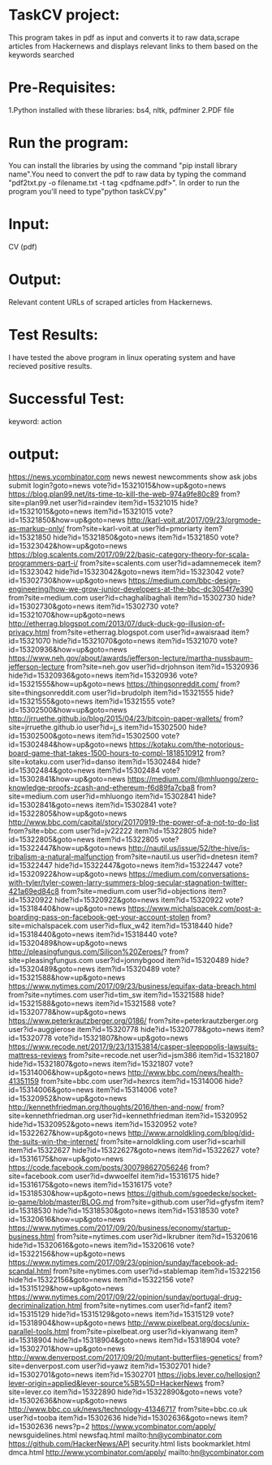 # TaskCV project:

This program takes in pdf as input and converts it to raw data,scrape articles from Hackernews and displays relevant links to them based on the keywords searched

# Pre-Requisites:

1.Python installed with these libraries: bs4, nltk, pdfminer
2.PDF file

# Run the program:
You can install the libraries by using the command "pip install library name".You need to convert the pdf to raw data by typing the command "pdf2txt.py -o filename.txt -t tag <pdfname.pdf>". In order to run the program you'll need to type"python taskCV.py"

# Input: 
CV (pdf)
# Output: 
Relevant content URLs of scraped articles from Hackernews.

# Test Results:
I have tested the above program in linux operating system and have recieved positive results.

# Successful Test:

keyword: action
# output:
https://news.ycombinator.com
news
newest
newcomments
show
ask
jobs
submit
login?goto=news
vote?id=15321015&how=up&goto=news
https://blog.plan99.net/its-time-to-kill-the-web-974a9fe80c89
from?site=plan99.net
user?id=raindev
item?id=15321015
hide?id=15321015&goto=news
item?id=15321015
vote?id=15321850&how=up&goto=news
http://karl-voit.at/2017/09/23/orgmode-as-markup-only/
from?site=karl-voit.at
user?id=pmoriarty
item?id=15321850
hide?id=15321850&goto=news
item?id=15321850
vote?id=15323042&how=up&goto=news
https://blog.scalents.com/2017/09/22/basic-category-theory-for-scala-programmers-part-i/
from?site=scalents.com
user?id=adamnemecek
item?id=15323042
hide?id=15323042&goto=news
item?id=15323042
vote?id=15302730&how=up&goto=news
https://medium.com/bbc-design-engineering/how-we-grow-junior-developers-at-the-bbc-dc3054f7e390
from?site=medium.com
user?id=chaghalibaghali
item?id=15302730
hide?id=15302730&goto=news
item?id=15302730
vote?id=15321070&how=up&goto=news
http://etherrag.blogspot.com/2013/07/duck-duck-go-illusion-of-privacy.html
from?site=etherrag.blogspot.com
user?id=awaisraad
item?id=15321070
hide?id=15321070&goto=news
item?id=15321070
vote?id=15320936&how=up&goto=news
https://www.neh.gov/about/awards/jefferson-lecture/martha-nussbaum-jefferson-lecture
from?site=neh.gov
user?id=drjohnson
item?id=15320936
hide?id=15320936&goto=news
item?id=15320936
vote?id=15321555&how=up&goto=news
https://thingsonreddit.com/
from?site=thingsonreddit.com
user?id=brudolph
item?id=15321555
hide?id=15321555&goto=news
item?id=15321555
vote?id=15302500&how=up&goto=news
http://jrruethe.github.io/blog/2015/04/23/bitcoin-paper-wallets/
from?site=jrruethe.github.io
user?id=j_s
item?id=15302500
hide?id=15302500&goto=news
item?id=15302500
vote?id=15302484&how=up&goto=news
https://kotaku.com/the-notorious-board-game-that-takes-1500-hours-to-compl-1818510912
from?site=kotaku.com
user?id=danso
item?id=15302484
hide?id=15302484&goto=news
item?id=15302484
vote?id=15302841&how=up&goto=news
https://medium.com/@mhluongo/zero-knowledge-proofs-zcash-and-ethereum-f6d89fa7cba8
from?site=medium.com
user?id=mhluongo
item?id=15302841
hide?id=15302841&goto=news
item?id=15302841
vote?id=15322805&how=up&goto=news
http://www.bbc.com/capital/story/20170919-the-power-of-a-not-to-do-list
from?site=bbc.com
user?id=jv22222
item?id=15322805
hide?id=15322805&goto=news
item?id=15322805
vote?id=15322447&how=up&goto=news
http://nautil.us/issue/52/the-hive/is-tribalism-a-natural-malfunction
from?site=nautil.us
user?id=dnetesn
item?id=15322447
hide?id=15322447&goto=news
item?id=15322447
vote?id=15320922&how=up&goto=news
https://medium.com/conversations-with-tyler/tyler-cowen-larry-summers-blog-secular-stagnation-twitter-421a69ed84c8
from?site=medium.com
user?id=objections
item?id=15320922
hide?id=15320922&goto=news
item?id=15320922
vote?id=15318440&how=up&goto=news
https://www.michalspacek.com/post-a-boarding-pass-on-facebook-get-your-account-stolen
from?site=michalspacek.com
user?id=flux_w42
item?id=15318440
hide?id=15318440&goto=news
item?id=15318440
vote?id=15320489&how=up&goto=news
http://pleasingfungus.com/Silicon%20Zeroes/?
from?site=pleasingfungus.com
user?id=jonnybgood
item?id=15320489
hide?id=15320489&goto=news
item?id=15320489
vote?id=15321588&how=up&goto=news
https://www.nytimes.com/2017/09/23/business/equifax-data-breach.html
from?site=nytimes.com
user?id=tim_sw
item?id=15321588
hide?id=15321588&goto=news
item?id=15321588
vote?id=15320778&how=up&goto=news
https://www.peterkrautzberger.org/0186/
from?site=peterkrautzberger.org
user?id=auggierose
item?id=15320778
hide?id=15320778&goto=news
item?id=15320778
vote?id=15321807&how=up&goto=news
https://www.recode.net/2017/9/23/13153814/casper-sleepopolis-lawsuits-mattress-reviews
from?site=recode.net
user?id=jsm386
item?id=15321807
hide?id=15321807&goto=news
item?id=15321807
vote?id=15314006&how=up&goto=news
http://www.bbc.com/news/health-41351159
from?site=bbc.com
user?id=hexrcs
item?id=15314006
hide?id=15314006&goto=news
item?id=15314006
vote?id=15320952&how=up&goto=news
http://kennethfriedman.org/thoughts/2016/then-and-now/
from?site=kennethfriedman.org
user?id=kennethfriedman
item?id=15320952
hide?id=15320952&goto=news
item?id=15320952
vote?id=15322627&how=up&goto=news
http://www.arnoldkling.com/blog/did-the-suits-win-the-internet/
from?site=arnoldkling.com
user?id=scarhill
item?id=15322627
hide?id=15322627&goto=news
item?id=15322627
vote?id=15316175&how=up&goto=news
https://code.facebook.com/posts/300798627056246
from?site=facebook.com
user?id=dwwoelfel
item?id=15316175
hide?id=15316175&goto=news
item?id=15316175
vote?id=15318530&how=up&goto=news
https://github.com/sgoedecke/socket-io-game/blob/master/BLOG.md
from?site=github.com
user?id=gfysfm
item?id=15318530
hide?id=15318530&goto=news
item?id=15318530
vote?id=15320616&how=up&goto=news
https://www.nytimes.com/2017/09/20/business/economy/startup-business.html
from?site=nytimes.com
user?id=lkrubner
item?id=15320616
hide?id=15320616&goto=news
item?id=15320616
vote?id=15322156&how=up&goto=news
https://www.nytimes.com/2017/09/23/opinion/sunday/facebook-ad-scandal.html
from?site=nytimes.com
user?id=stablemap
item?id=15322156
hide?id=15322156&goto=news
item?id=15322156
vote?id=15315129&how=up&goto=news
https://www.nytimes.com/2017/09/22/opinion/sunday/portugal-drug-decriminalization.html
from?site=nytimes.com
user?id=fanf2
item?id=15315129
hide?id=15315129&goto=news
item?id=15315129
vote?id=15318904&how=up&goto=news
http://www.pixelbeat.org/docs/unix-parallel-tools.html
from?site=pixelbeat.org
user?id=kiyanwang
item?id=15318904
hide?id=15318904&goto=news
item?id=15318904
vote?id=15302701&how=up&goto=news
http://www.denverpost.com/2017/09/20/mutant-butterflies-genetics/
from?site=denverpost.com
user?id=yawz
item?id=15302701
hide?id=15302701&goto=news
item?id=15302701
https://jobs.lever.co/hellosign?lever-origin=applied&lever-source%5B%5D=HackerNews
from?site=lever.co
item?id=15322890
hide?id=15322890&goto=news
vote?id=15302636&how=up&goto=news
http://www.bbc.co.uk/news/technology-41346717
from?site=bbc.co.uk
user?id=tooba
item?id=15302636
hide?id=15302636&goto=news
item?id=15302636
news?p=2
https://www.ycombinator.com/apply/
newsguidelines.html
newsfaq.html
mailto:hn@ycombinator.com
https://github.com/HackerNews/API
security.html
lists
bookmarklet.html
dmca.html
http://www.ycombinator.com/apply/
mailto:hn@ycombinator.com
